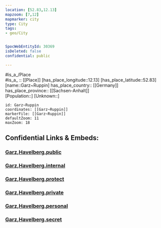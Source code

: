 ```yaml
---
location: [52.83,12.13] 
mapzoom: [7,12] 
mapmarker: city 
type: City
tags:
- geo/City


SpocWebEntityId: 30369
isDeleted: false
confidential: public

---
```

#is_a_/Place  
#is_a_ :: [[Place]] 
[has_place_longitude::12.13] 
[has_place_latitude::52.83] 
[name::Garz~Ruppin] 
has_place_country:: [[Germany]]  
has_place_province:: [[Sachsen-Anhalt]]  
[Population::] 
[Unknown::] 


```leaflet
id: Garz~Ruppin
coordinates: [[Garz~Ruppin]] 
markerFile: [[Garz~Ruppin]] 
defaultZoom: 11 
maxZoom: 18
```


## Confidential Links & Embeds: 

### [Garz,Havelberg.public](/_public/\Earth\Continent\Europe\Europe~Central\Germany\Germany~East\Sachsen-Anhalt\counties~SA\Stendal\cities~Stendal\HavelbergGarz,Havelberg.public.md) 

### [Garz,Havelberg.internal](/_internal/\Earth\Continent\Europe\Europe~Central\Germany\Germany~East\Sachsen-Anhalt\counties~SA\Stendal\cities~Stendal\HavelbergGarz,Havelberg.internal.md) 

### [Garz,Havelberg.protect](/_protect/\Earth\Continent\Europe\Europe~Central\Germany\Germany~East\Sachsen-Anhalt\counties~SA\Stendal\cities~Stendal\HavelbergGarz,Havelberg.protect.md) 

### [Garz,Havelberg.private](/_private/\Earth\Continent\Europe\Europe~Central\Germany\Germany~East\Sachsen-Anhalt\counties~SA\Stendal\cities~Stendal\HavelbergGarz,Havelberg.private.md) 

### [Garz,Havelberg.personal](/_personal/\Earth\Continent\Europe\Europe~Central\Germany\Germany~East\Sachsen-Anhalt\counties~SA\Stendal\cities~Stendal\HavelbergGarz,Havelberg.personal.md) 

### [Garz,Havelberg.secret](/_secret/\Earth\Continent\Europe\Europe~Central\Germany\Germany~East\Sachsen-Anhalt\counties~SA\Stendal\cities~Stendal\HavelbergGarz,Havelberg.secret.md)

